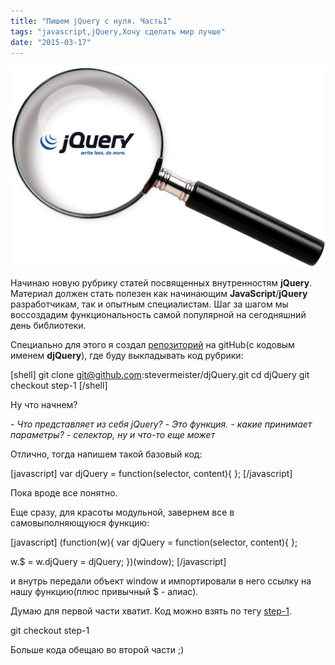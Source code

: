 ```yaml
---
title: "Пишем jQuery c нуля. Часть1"
tags: "javascript,jQuery,Хочу сделать мир лучше"
date: "2015-03-17"
---
```


![djQuery](images/0_9229e_6f7e1115_orig.png)

Начинаю новую рубрику статей посвященных внутренностям **jQuery**. Материал должен стать полезен как начинающим **JavaScript**/**jQuery** разработчикам, так и опытным специалистам. Шаг за шагом мы воссоздадим функциональность самой популярной на сегодняшний день библиотеки.

Специально для этого я создал [репозиторий](https://github.com/stevermeister/djQuery "https://github.com/stevermeister/djQuery") на gitHub(с кодовым именем **djQuery**), где буду выкладывать код рубрики:

[shell] git clone git@github.com:stevermeister/djQuery.git cd djQuery git checkout step-1 [/shell]

Ну что начнем?

_\- Что представляет из себя jQuery?_ _\- Это функция._ _\- какие принимает параметры?_ _\- селектор, ну и что-то еще может_

Отлично, тогда напишем такой базовый код:

[javascript] var djQuery = function(selector, content){ }; [/javascript]

Пока вроде все понятно.

Еще сразу, для красоты модульной, завернем все в самовыполняющуюся функцию:

[javascript] (function(w){ var djQuery = function(selector, content){ };

w.$ = w.djQuery = djQuery; })(window); [/javascript]

и внутрь передали объект window и импортировали в него ссылку на нашу функцию(плюс привычный $ - алиас).

Думаю для первой части хватит. Код можно взять по тегу [step-1](https://github.com/stevermeister/djQuery/tree/step-1 "github.com").

git checkout step-1

Больше кода обещаю во второй части ;)
